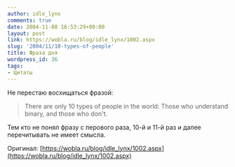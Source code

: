 ```yaml
---
author: idle_lynx
comments: true
date: 2004-11-08 16:53:29+00:00
layout: post
link: https://wobla.ru/blog/idle_lynx/1002.aspx
slug: '2004/11/10-types-of-people'
title: Фраза дня
wordpress_id: 36
tags:
- Цитаты
---
```


Не перестаю восхищаться фразой:

> There are only 10 types of people in the world: Those who understand binary, and those who don't.

Тем кто не понял фразу с перового раза, 10-й и 11-й раз и далее перечитывать не имеет смысла.

Оригинал: [https://wobla.ru/blog/idle_lynx/1002.aspx](https://wobla.ru/blog/idle_lynx/1002.aspx)
